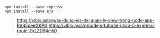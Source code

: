 ```
npm install --save express
npm install --save ejs
```
>https://viblo.asia/p/su-dung-ejs-de-quan-ly-view-trong-node-app-RnB5peeGKPG
>https://viblo.asia/p/nodejs-tutorial-phan-5-express-route-GrLZD94elk0

